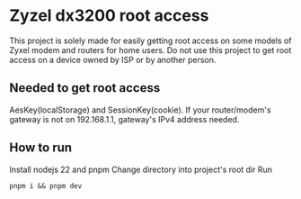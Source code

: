 # Zyzel dx3200 root access

This project is solely made for easily getting root access on some models of Zyxel modem and routers for home users.
Do not use this project to get root access on a device owned by ISP or by another person.

## Needed to get root access

AesKey(localStorage) and SessionKey(cookie).
If your router/modem's gateway is not on 192.168.1.1, gateway's IPv4 address needed.

## How to run

Install nodejs 22 and pnpm
Change directory into project's root dir
Run

```console
pnpm i && pnpm dev
```
